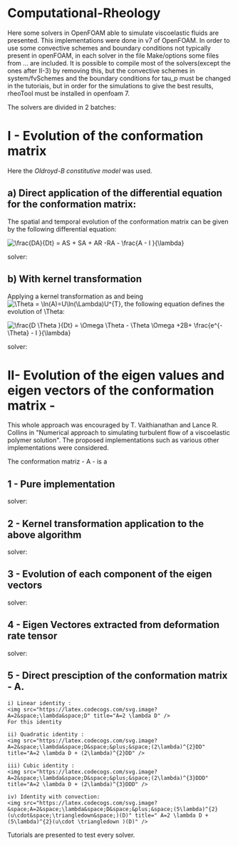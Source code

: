 # Computational-Rheology

Here some solvers in OpenFOAM able to simulate viscoelastic fluids are presented. This implementations were done in v7 of OpenFOAM. In order to use some convective schemes and boundary conditions not typically present in openFOAM, in each solver in the file Make/options some files from ... are included. 
It is possible to compile most of the solvers(except the ones after II-3) by removing this, but the convective schemes in system/fvSchemes and the boundary conditions for tau_p must be changed in the tutoriais, but in order for the simulations to give the best results, rheoTool must be installed in openfoam 7. 

The solvers are divided in 2 batches:

# I - Evolution of the conformation matrix 
Here the *Oldroyd-B constitutive model* was used. 

## a) Direct application of the differential equation for the conformation matrix:
The spatial and temporal evolution of the conformation matrix can be given by the following differential equation:

<img src="https://latex.codecogs.com/svg.image?&space;\frac{DA}{Dt}&space;=&space;AS&space;&plus;&space;SA&space;&plus;&space;AR&space;-RA&space;-&space;\frac{A&space;-&space;I&space;}{\lambda}&space;" title=" \frac{DA}{Dt} = AS + SA + AR -RA - \frac{A - I }{\lambda} " />

solver: 
## b) With kernel transformation
Applying a kernel transformation as  and being <img src="https://latex.codecogs.com/svg.image?\Theta&space;=&space;\ln(A)=U\ln(\Lambda)U^{T}" title="\Theta = \ln(A)=U\ln(\Lambda)U^{T}" />, the following equation defines the evolution of \Theta:

<img src="https://latex.codecogs.com/svg.image?\frac{D&space;\Theta&space;}{Dt}&space;=&space;\Omega&space;\Theta&space;-&space;\Theta&space;\Omega&space;&plus;2B&plus;&space;\frac{e^{-\Theta}&space;-&space;&space;I&space;}{\lambda}" title="\frac{D \Theta }{Dt} = \Omega \Theta - \Theta \Omega +2B+ \frac{e^{-\Theta} - I }{\lambda}" />

solver:

# II- Evolution of the eigen values and eigen vectors of the conformation matrix - 
This whole approach was encouraged by T. Vaithianathan and Lance R. Collins in "Numerical approach to simulating turbulent flow of a viscoelastic polymer solution". The proposed implementations such as various other implementations were considered. 

The conformation matriz - A - is a 

## 1 - Pure implementation
solver:
## 2 - Kernel transformation application to the above algorithm
solver:
## 3 - Evolution of each component of the eigen vectors
solver:
## 4 - Eigen Vectores extracted from deformation rate tensor
solver:
## 5 - Direct presciption of the conformation matrix - A.
 
    i) Linear identity : 
    <img src="https://latex.codecogs.com/svg.image?A=2&space;\lambda&space;D" title="A=2 \lambda D" />
    For this identity 
    
    ii) Quadratic identity : 
    <img src="https://latex.codecogs.com/svg.image?A=2&space;\lambda&space;D&space;&plus;&space;(2\lambda)^{2}DD" title="A=2 \lambda D + (2\lambda)^{2}DD" />
 
    iii) Cubic identity :   
    <img src="https://latex.codecogs.com/svg.image?A=2&space;\lambda&space;D&space;&plus;&space;(2\lambda)^{3}DDD" title="A=2 \lambda D + (2\lambda)^{3}DDD" />
   
    iv) Identity with convection: 
    <img src="https://latex.codecogs.com/svg.image?&space;A=2&space;\lambda&space;D&space;&plus;&space;(5\lambda)^{2}(u\cdot&space;\triangledown&space;)(D)" title=" A=2 \lambda D + (5\lambda)^{2}(u\cdot \triangledown )(D)" />

Tutorials are presented to test every solver. 
